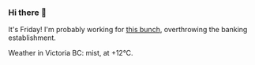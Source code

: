 ### Hi there :wave:

It's Friday! I'm probably working for [this bunch](https://github.com/kohofinancial), overthrowing the banking establishment.

Weather in Victoria BC: mist, at +12°C.
